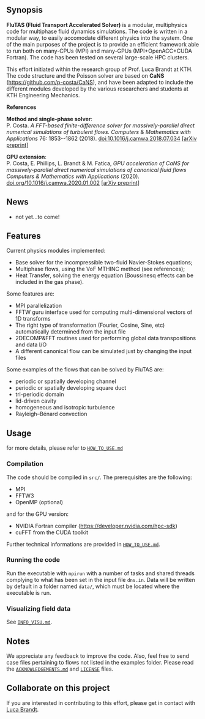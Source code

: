 ## Synopsis

**FluTAS (Fluid Transport Accelerated Solver)** is a modular, multiphysics code for multiphase fluid dynamics simulations. The code is written in a modular way, to easily accomodate different physics into the system. One of the main purposes of the project is to provide an efficient framework able to run both on many-CPUs (MPI) and many-GPUs (MPI+OpenACC+CUDA Fortran). The code has been tested on several large-scale HPC clusters.

This effort initiated within the research group of Prof. Luca Brandt at KTH. The code structure and the Poisson solver are based on **CaNS** (https://github.com/p-costa/CaNS), and have been adapted to include the different modules developed by the various researchers and students at KTH Engineering Mechanics.

**References**

**Method and single-phase solver**:  
P. Costa. *A FFT-based finite-difference solver for massively-parallel direct numerical simulations of turbulent flows.* *Computers & Mathematics with Applications* 76: 1853--1862 (2018). [doi:10.1016/j.camwa.2018.07.034](https://doi.org/10.1016/j.camwa.2018.07.034) [[arXiv preprint]](https://arxiv.org/abs/1802.10323)

**GPU extension**:  
P. Costa, E. Phillips, L. Brandt & M. Fatica, *GPU acceleration of CaNS for massively-parallel direct numerical simulations of canonical fluid flows* *Computers & Mathematics with Applications* (2020). [doi.org/10.1016/j.camwa.2020.01.002](https://doi.org/10.1016/j.camwa.2020.01.002) [[arXiv preprint]](https://arxiv.org/abs/2001.05234)

## News
 * not yet...to come!

## Features
Current physics modules implemented:
 * Base solver for the incompressible two-fluid Navier-Stokes equations;
 * Multiphase flows, using the VoF MTHINC method (see references);
 * Heat Transfer, solving the energy equation (Boussinesq effects can be included in the gas phase). 

Some features are:

 * MPI parallelization
 * FFTW guru interface used for computing multi-dimensional vectors of 1D transforms
 * The right type of transformation (Fourier, Cosine, Sine, etc) automatically determined from the input file
 * 2DECOMP&FFT routines used for performing global data transpositions and data I/O
 * A different canonical flow can be simulated just by changing the input files

Some examples of the flows that can be solved by FluTAS are:

 * periodic or spatially developing channel
 * periodic or spatially developing square duct
 * tri-periodic domain
 * lid-driven cavity
 * homogeneous and isotropic turbulence
 * Rayleigh–Bénard convection
 
## Usage
for more details, please refer to [`HOW_TO_USE.md`](./HOW_TO_USE.md)

### Compilation
The code should be compiled in `src/`. The prerequisites are the following:

 * MPI
 * FFTW3
 * OpenMP (optional)

and for the GPU version:

 * NVIDIA Fortran compiler (https://developer.nvidia.com/hpc-sdk)
 * cuFFT from the CUDA toolkit

Further technical informations are provided in [`HOW_TO_USE.md`](./HOW_TO_USE.md).

### Running the code
Run the executable with `mpirun` with a number of tasks and shared threads complying to what has been set in the input file `dns.in`. Data will be written by default in a folder named `data/`, which must be located where the executable is run.

### Visualizing field data
See [`INFO_VISU.md`](./INFO_VISU.md).



## Notes
We appreciate any feedback to improve the code. Also, feel free to send case files pertaining to flows not listed in the examples folder.
Please read the [`ACKNOWLEDGEMENTS.md`](./ACKNOWLEDGEMENTS.md) and [`LICENSE`](./LICENSE) files.

## Collaborate on this project
If you are interested in contributing to this effort, please get in contact with [Luca Brandt](mailto:luca@mech.kth.se).
